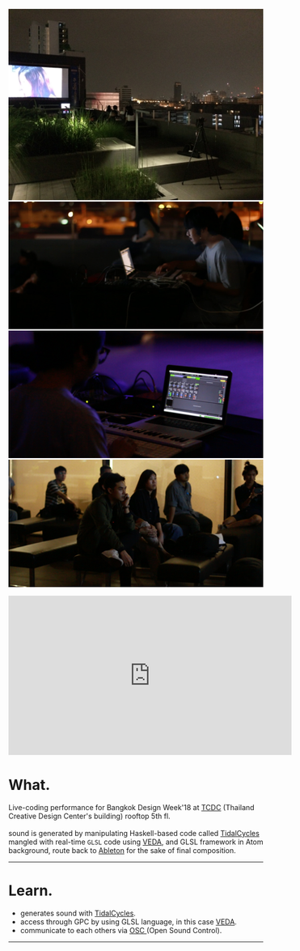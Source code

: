 ![home](../../assets/images/bkk-design-week/00.jpg)
![home](../../assets/images/bkk-design-week/01.jpg)
![home](../../assets/images/bkk-design-week/02.jpg)
![home](../../assets/images/bkk-design-week/03.jpg)

<iframe src="https://www.facebook.com/plugins/video.php?href=https%3A%2F%2Fwww.facebook.com%2Ftheblackcodesworld%2Fvideos%2F1820547314685494%2F&show_text=0&width=560" width="560" height="315" style="border:none;overflow:hidden" scrolling="no" frameborder="0" allowTransparency="true" allowFullScreen="true"></iframe>



# What.

Live-coding performance for Bangkok Design Week'18 at [TCDC](https://web.tcdc.or.th/th) (Thailand Creative Design Center's building) rooftop 5th fl.
<br>
<br>
sound is generated by manipulating Haskell-based code called [TidalCycles](https://tidalcycles.org/index.php/Welcome)
mangled with real-time `GLSL` code using [VEDA](https://veda.gl/), and GLSL framework in Atom background, 
route back to [Ableton](https://www.ableton.com/en/) for the sake of final composition.

------
# Learn.

- generates sound with [TidalCycles](https://tidalcycles.org/index.php/Welcome).
- access through GPC by using GLSL language, in this case [VEDA](https://veda.gl/).
- communicate to each others via [ OSC ](http://opensoundcontrol.org/introduction-osc)  (Open Sound Control).

------
